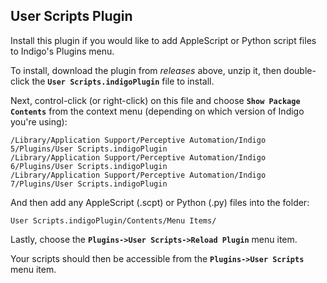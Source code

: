 ## User Scripts Plugin

Install this plugin if you would like to add AppleScript or Python
script files to Indigo's Plugins menu.

To install, download the plugin from _releases_ above, unzip it, then
double-click the **`User Scripts.indigoPlugin`** file to install.

Next, control-click (or right-click) on this file and choose
**`Show Package Contents`** from the context menu (depending on which
version of Indigo you're using):

    /Library/Application Support/Perceptive Automation/Indigo 5/Plugins/User Scripts.indigoPlugin
    /Library/Application Support/Perceptive Automation/Indigo 6/Plugins/User Scripts.indigoPlugin
    /Library/Application Support/Perceptive Automation/Indigo 7/Plugins/User Scripts.indigoPlugin

And then add any AppleScript (.scpt) or Python (.py) files into the folder:

    User Scripts.indigoPlugin/Contents/Menu Items/

Lastly, choose the **`Plugins->User Scripts->Reload Plugin`** menu item.

Your scripts should then be accessible from the **`Plugins->User Scripts`** menu item.